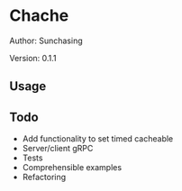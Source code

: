 # Chache

Author: Sunchasing

Version: 0.1.1

## Usage

## Todo

- Add functionality to set timed cacheable
- Server/client gRPC
- Tests
- Comprehensible examples
- Refactoring